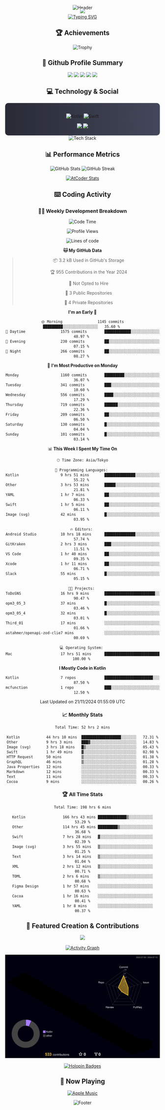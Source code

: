 <div align="center">
  
![Header](https://capsule-render.vercel.app/api?type=waving&color=gradient&customColorList=12&height=300&section=header&text=Welcome%20to%20Batapii's%20Universe&fontSize=50&animation=fadeIn&fontAlignY=40&desc=Android%20Developer%20|%20Kotlin%20LOVE%20)

<div style="margin-top: -20px;">
  <img src="https://readme-typing-svg.herokuapp.com/?lines=Crafting+Android+Experiences;Building+Tomorrow's+Apps+Today;Always+Learning,+Always+Growing&font=Fira%20Code&center=true&width=440&height=45&color=f75c7e&vCenter=true&size=22&pause=1000">
</div>

<a href="https://git.io/typing-svg">
  <img src="https://readme-typing-svg.demolab.com?font=Fira+Code&weight=600&size=28&duration=4000&pause=1000&center=true&vCenter=true&width=800&lines=Hey+there!+I'm+Batapii+%F0%9F%91%8B;Android+Developer+from+Japan+%F0%9F%87%AF%F0%9F%87%B5" alt="Typing SVG" />
</a>

## 🏆 Achievements

![Trophy](https://github-profile-trophy.vercel.app/?username=batapii&theme=onestar&no-frame=true&no-bg=true&column=8&rank=SSS,SS,S,AAA,AA,A,B,C&margin-w=10&margin-h=10)

## 🎯 Github Profile Summary

<div align="center">
  <img src="http://github-profile-summary-cards.vercel.app/api/cards/profile-details?username=batapii&theme=radical" />
  <img src="http://github-profile-summary-cards.vercel.app/api/cards/repos-per-language?username=batapii&theme=radical" />
  <img src="http://github-profile-summary-cards.vercel.app/api/cards/most-commit-language?username=batapii&theme=radical" />
  <img src="http://github-profile-summary-cards.vercel.app/api/cards/stats?username=batapii&theme=radical" />
  <img src="http://github-profile-summary-cards.vercel.app/api/cards/productive-time?username=batapii&theme=radical" />
</div>

## 💻 Technology & Social

<div align="center" style="background: linear-gradient(to right, #282A36, #44475A); padding: 20px; border-radius: 10px;">

![Kotlin](https://img.shields.io/badge/Kotlin-98.3%25-0095D5?style=for-the-badge&logo=kotlin&logoColor=white&labelColor=282A36)
![Swift](https://img.shields.io/badge/Swift-1.7%25-FA7343?style=for-the-badge&logo=swift&logoColor=white&labelColor=282A36)

<div style="margin-top: 15px">
<a href="https://github.com/batapii"><img src="https://img.shields.io/github/followers/batapii?style=for-the-badge&logo=github&label=Follow&color=ff6e96&labelColor=282A36"/></a>
<a href="https://twitter.com/batapii3939"><img src="https://img.shields.io/twitter/follow/batapii?style=for-the-badge&logo=twitter&color=1DA1F2&labelColor=282A36&label=Follow"/></a>
</div>

</div>

<div align="center">
<img src="https://github-readme-tech-stack.vercel.app/api/cards?title=Tech+Stack&align=center&titleAlign=center&fontSize=20&lineHeight=10&lineCount=4&theme=github_dark&width=800&bg=%230D1117&badge=%23161B22&border=%2321262D&titleColor=%2358A6FF&line1=kotlin%2Ckotlin%2C0095D5%3Bandroid%2Candroid%2C00ff00%3Bjetpackcompose%2Cjetpack%2C4285F4%3B&line2=swift%2Cswift%2CFA7343%3Bfirebase%2Cfirebase%2CFFCA28%3Bgithub%2Cgithub%2C181717%3B&line3=typescript%2Ctypescript%2C3178C6%3Bgraphql%2Cgraphql%2CE10098%3Bsupabase%2Csupabase%2C3FCF8E%3B&line4=gradle%2Cgradle%2C02303A%3Bgitkraken%2Cgitkraken%2C179287%3Bpostman%2Cpostman%2CFF6C37%3B" alt="Tech Stack" />
</div>

## 📊 Performance Metrics

<div align="center">

![GitHub Stats](https://github-readme-stats.vercel.app/api?username=batapii&show_icons=true&theme=radical&hide_border=true&bg_color=0D1117)
![GitHub Streak](https://github-readme-streak-stats.herokuapp.com/?user=batapii&theme=radical&hide_border=true&background=0D1117)

[![AtCoder Stats](https://atcoder-readme-stats.vercel.app/stats/batapii3939?theme=dark&show_history=5&width=495)](https://github.com/iwbc-mzk/atcoder-readme-stats)

</div>

## ⌨️ Coding Activity

### 👨‍💻 Weekly Development Breakdown
<!--START_SECTION:waka-->
![Code Time](http://img.shields.io/badge/Code%20Time-313%20hrs%2049%20mins-blue)

![Profile Views](http://img.shields.io/badge/Profile%20Views-1-blue)

![Lines of code](https://img.shields.io/badge/From%20Hello%20World%20I%27ve%20Written-260.0%20thousand%20lines%20of%20code-blue)

**🐱 My GitHub Data** 

> 📦 3.2 kB Used in GitHub's Storage 
 > 
> 🏆 955 Contributions in the Year 2024
 > 
> 🚫 Not Opted to Hire
 > 
> 📜 3 Public Repositories 
 > 
> 🔑 4 Private Repositories 
 > 
**I'm an Early 🐤** 

```text
🌞 Morning                1145 commits        █████████░░░░░░░░░░░░░░░░   35.60 % 
🌆 Daytime                1575 commits        ████████████░░░░░░░░░░░░░   48.97 % 
🌃 Evening                230 commits         ██░░░░░░░░░░░░░░░░░░░░░░░   07.15 % 
🌙 Night                  266 commits         ██░░░░░░░░░░░░░░░░░░░░░░░   08.27 % 
```
📅 **I'm Most Productive on Monday** 

```text
Monday                   1160 commits        █████████░░░░░░░░░░░░░░░░   36.07 % 
Tuesday                  341 commits         ███░░░░░░░░░░░░░░░░░░░░░░   10.60 % 
Wednesday                556 commits         ████░░░░░░░░░░░░░░░░░░░░░   17.29 % 
Thursday                 719 commits         ██████░░░░░░░░░░░░░░░░░░░   22.36 % 
Friday                   209 commits         ██░░░░░░░░░░░░░░░░░░░░░░░   06.50 % 
Saturday                 130 commits         █░░░░░░░░░░░░░░░░░░░░░░░░   04.04 % 
Sunday                   101 commits         █░░░░░░░░░░░░░░░░░░░░░░░░   03.14 % 
```


📊 **This Week I Spent My Time On** 

```text
🕑︎ Time Zone: Asia/Tokyo

💬 Programming Languages: 
Kotlin                   9 hrs 51 mins       ██████████████░░░░░░░░░░░   55.22 % 
Other                    3 hrs 53 mins       █████░░░░░░░░░░░░░░░░░░░░   21.81 % 
YAML                     1 hr 7 mins         ██░░░░░░░░░░░░░░░░░░░░░░░   06.33 % 
Swift                    1 hr 5 mins         ██░░░░░░░░░░░░░░░░░░░░░░░   06.11 % 
Image (svg)              42 mins             █░░░░░░░░░░░░░░░░░░░░░░░░   03.95 % 

🔥 Editors: 
Android Studio           10 hrs 18 mins      ██████████████░░░░░░░░░░░   57.74 % 
GitKraken                2 hrs 3 mins        ███░░░░░░░░░░░░░░░░░░░░░░   11.51 % 
VS Code                  1 hr 40 mins        ██░░░░░░░░░░░░░░░░░░░░░░░   09.35 % 
Xcode                    1 hr 11 mins        ██░░░░░░░░░░░░░░░░░░░░░░░   06.71 % 
Slack                    55 mins             █░░░░░░░░░░░░░░░░░░░░░░░░   05.15 % 

🐱‍💻 Projects: 
ToDoSNS                  16 hrs 9 mins       ███████████████████████░░   90.47 % 
opm3_05_3                37 mins             █░░░░░░░░░░░░░░░░░░░░░░░░   03.46 % 
opm3_05_4                32 mins             █░░░░░░░░░░░░░░░░░░░░░░░░   03.01 % 
Third_01                 17 mins             ░░░░░░░░░░░░░░░░░░░░░░░░░   01.66 % 
astahmer/openapi-zod-clie7 mins              ░░░░░░░░░░░░░░░░░░░░░░░░░   00.69 % 

💻 Operating System: 
Mac                      17 hrs 51 mins      █████████████████████████   100.00 % 
```

**I Mostly Code in Kotlin** 

```text
Kotlin                   7 repos             ██████████████████████░░░   87.50 % 
mcfunction               1 repo              ███░░░░░░░░░░░░░░░░░░░░░░   12.50 % 
```




 Last Updated on 21/11/2024 01:55:09 UTC
<!--END_SECTION:waka-->

### 📈 Monthly Stats
<!--START_SECTION:wakamonth-->

```text
Total Time: 52 hrs 2 mins

Kotlin            44 hrs 10 mins  ██████████████████░░░░░░░   72.31 %
Other             9 hrs 3 mins    ███▓░░░░░░░░░░░░░░░░░░░░░   14.83 %
Image (svg)       3 hrs 18 mins   █▒░░░░░░░░░░░░░░░░░░░░░░░   05.43 %
Swift             1 hr 49 mins    ▓░░░░░░░░░░░░░░░░░░░░░░░░   02.98 %
HTTP Request      50 mins         ▒░░░░░░░░░░░░░░░░░░░░░░░░   01.38 %
GraphQL           46 mins         ▒░░░░░░░░░░░░░░░░░░░░░░░░   01.28 %
Java Properties   12 mins         ░░░░░░░░░░░░░░░░░░░░░░░░░   00.33 %
Markdown          12 mins         ░░░░░░░░░░░░░░░░░░░░░░░░░   00.33 %
Text              11 mins         ░░░░░░░░░░░░░░░░░░░░░░░░░   00.33 %
Cocoa             9 mins          ░░░░░░░░░░░░░░░░░░░░░░░░░   00.26 %
```

<!--END_SECTION:wakamonth-->

### 🏆 All Time Stats
<!--START_SECTION:wakaalltime-->

```text
Total Time: 198 hrs 6 mins

Kotlin                 166 hrs 43 mins █████████████▒░░░░░░░░░░░   53.29 %
Other                  114 hrs 45 mins █████████▒░░░░░░░░░░░░░░░   36.68 %
Swift                  7 hrs 28 mins   ▓░░░░░░░░░░░░░░░░░░░░░░░░   02.39 %
Image (svg)            3 hrs 55 mins   ▒░░░░░░░░░░░░░░░░░░░░░░░░   01.25 %
Text                   3 hrs 14 mins   ▒░░░░░░░░░░░░░░░░░░░░░░░░   01.04 %
XML                    2 hrs 12 mins   ▒░░░░░░░░░░░░░░░░░░░░░░░░   00.71 %
TOML                   2 hrs 6 mins    ▒░░░░░░░░░░░░░░░░░░░░░░░░   00.68 %
Figma Design           1 hr 57 mins    ░░░░░░░░░░░░░░░░░░░░░░░░░   00.63 %
Cocoa                  1 hr 16 mins    ░░░░░░░░░░░░░░░░░░░░░░░░░   00.41 %
YAML                   1 hr 8 mins     ░░░░░░░░░░░░░░░░░░░░░░░░░   00.37 %
```

<!--END_SECTION:wakaalltime-->

## 🌟 Featured Creation & Contributions

<div align="center">
  <a href="https://github.com/batapii/ToDoSNS">
    <img src="https://github-readme-stats.vercel.app/api/pin/?username=batapii&repo=ToDoSNS&theme=radical&hide_border=true&bg_color=0D1117" />
  </a>

[![Activity Graph](https://github-readme-activity-graph.vercel.app/graph?username=batapii&custom_title=Contribution%20Graph&hide_border=true&theme=radical&bg_color=0D1117)](https://github.com/ashutosh00710/github-readme-activity-graph)

![3D Contrib](./profile-3d-contrib/profile-night-rainbow.svg)

[![Holopin Badges](https://holopin.me/batapii)](https://holopin.io/@batapii)

</div>

## 🎵 Now Playing

<div align="center">
  
[![Apple Music](https://music-profile.rayriffy.com/theme/dark.svg?uid=001005.6598667d2ffd4a10a4f429edd0ba24c4.1156)](https://github.com/rayriffy/apple-music-github-profile)

</div>

![Footer](https://capsule-render.vercel.app/api?type=waving&color=gradient&customColorList=12&height=100&section=footer)

</div>
